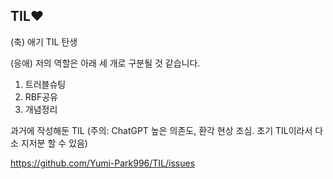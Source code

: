 ## TIL❤

(축) 애기 TIL 탄생

(응애) 저의 역할은 아래 세 개로 구분될 것 같습니다.
1. 트러블슈팅
2. RBF공유
3. 개념정리

과거에 작성해둔 TIL (주의: ChatGPT 높은 의존도, 환각 현상 조심. 초기 TIL이라서 다소 지저분 할 수 있음)

https://github.com/Yumi-Park996/TIL/issues
